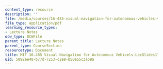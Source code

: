 ```yaml
---
content_type: resource
description: ''
file: /media/courses/16-485-visual-navigation-for-autonomous-vehicles-vnav-fall-2020/5092ee48b77d7253c2e9b50e55c3ab8a_MIT16_485F20_lec17part1.pdf
file_type: application/pdf
learning_resource_types:
- Lecture Notes
ocw_type: OCWFile
parent_title: Lecture Notes
parent_type: CourseSection
resourcetype: Document
title: MIT 16.485 Visual Navigation for Autonomous Vehicels-LecSlides17
uid: 5092ee48-b77d-7253-c2e9-b50e55c3ab8a
---
```

